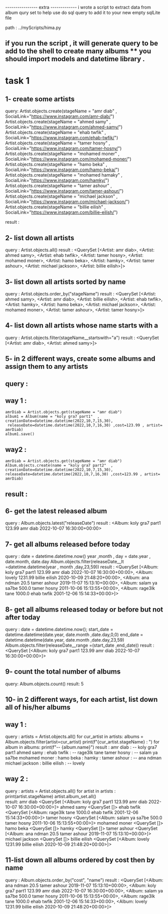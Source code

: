 ---------------- extra -------------
i wrote a script to extract data from album qury set to help use 
do sql query to add it to your new empty sqlLite file

path : ../myScripts/hima.py

if you run the script , it will generate query to be add to the shell to create many albums 
** you should import models and datetime library . 
----------------------------------
 
# task 1 

## 1- create some artists
query:
Artist.objects.create(stageName = "amr diab" , SocialLink="https://www.instagram.com/amr-diab/")
Artist.objects.create(stageName = "ahmed samy" , SocialLink="https://www.instagram.com/ahmed-samy/")
Artist.objects.create(stageName = "ehab twfik" , SocialLink="https://www.instagram.com/ehab-twfik/")
Artist.objects.create(stageName = "tamer hosny" , SocialLink="https://www.instagram.com/tamer-hosny/")
Artist.objects.create(stageName = "mohamed moner" , SocialLink="https://www.instagram.com/mohamed-moner/")
Artist.objects.create(stageName = "hamo beka" , SocialLink="https://www.instagram.com/hamo-beka/")
Artist.objects.create(stageName = "mohamed hamaky" , SocialLink="https://www.instagram.com/hamky/")
Artist.objects.create(stageName = "tamer ashour" , SocialLink="https://www.instagram.com/tamer-ashour/")
Artist.objects.create(stageName = "michael jackson" , SocialLink="https://www.instagram.com/michael-jackson/")
Artist.objects.create(stageName = "billie eilish" , SocialLink="https://www.instagram.com/billie-eilish/")

result : 

## 2- list down all artists
query : 
    Artist.objects.all()
result : 
    <QuerySet [<Artist: amr diab>, <Artist: ahmed samy>, <Artist: ehab twfik>, <Artist: tamer hosny>, <Artist: mohamed moner>, <Artist: hamo beka>, <Artist: hamky>, <Artist: tamer ashour>, <Artist: michael jackson>, <Artist: billie eilish>]>

## 3- list down all artists sorted by name
query :
    Artist.objects.order_by("stageName")
result : 
    <QuerySet [<Artist: ahmed samy>, <Artist: amr diab>, <Artist: billie eilish>, <Artist: ehab twfik>, <Artist: hamky>, <Artist: hamo beka>, <Artist: michael jackson>, <Artist: mohamed moner>, <Artist: tamer ashour>, <Artist: tamer hosny>]>

## 4- list down all artists whose name starts with a
query :
    Artist.objects.filter(stageName__startswith="a")
result : 
    <QuerySet [<Artist: amr diab>, <Artist: ahmed samy>]>

## 5- in 2 different ways, create some albums and assign them to any artists
## query :
## way 1 :
    amrDiab = Artist.objects.get(stageName = "amr diab")
    album1 = Album(name = "koly gra7 part1"  , creationDate=datetime.datetime(2022,10,7,15,30),
 	 releaseDate=datetime.datetime(2022,10,7,16,30) ,cost=123.99 , artist= amrDiab)
	album1.save()
## way2 :
	amrDiab = Artist.objects.get(stageName = "amr diab")
    Album.objects.create(name = "koly gra7 part2"  , creationDate=datetime.datetime(2022,10,7,15,30),
 	releaseDate=datetime.datetime(2022,10,7,16,30) ,cost=123.99 , artist= amrDiab)
## result : 

## 6- get the latest released album
query :
    Album.objects.latest("releaseDate")
result : 
    <Album: koly gra7 part1 123.99  amr diab   2022-10-07 16:30:00+00:00>

## 7- get all albums released before today
query : 
    date = datetime.datetime.now() 
    year ,month , day = date.year , date.month, date.day 
    Album.objects.filter(releaseDate__lt =datetime.datetime(year , month ,day,23,59))
result :
    <QuerySet [<Album: koly gra7 part1 123.99  amr diab   2022-10-07 16:30:00+00:00>, <Album: lovely 1231.99  billie eilish   2020-10-09 21:48:20+00:00>, <Album: ana ndman 20.5  tamer ashour   2019-11-07 15:13:10+00:00>, <Album: salam ya sa7be 500.0  tamer hosny   2011-10-06 15:13:55+00:00>, <Album: rage3lk tane 1000.0  ehab twfik   2001-12-06 15:14:33+00:00>]>

## 8- get all albums released today or before but not after today
query :
    date = datetime.datetime.now(); 
    start_date = datetime.datetime(date.year, date.month ,date.day,0,0)
    end_date = datetime.datetime(date.year, date.month ,date.day,23,59)
    Album.objects.filter(releaseDate__range =(start_date ,end_date))
result :
    <QuerySet [<Album: koly gra7 part1 123.99  amr diab   2022-10-07 16:30:00+00:00>]>

## 9- count the total number of albums 
query:
    Album.objects.count()
result:
    5

## 10- in 2 different ways, for each artist, list down all of his/her albums 
 
## way 1 : 
query : 
    artists = Artist.objects.all() 
    for cur_artist in artists:
        albums = Album.objects.filter(artist=cur_artist)
        print(f"{cur_artist.stageName} : ")
        for album in albums:
            print(f"-- {album.name}")
result : 
    amr diab : 
    -- koly gra7 part1
    ahmed samy :
    ehab twfik :
    -- rage3lk tane
    tamer hosny :
    -- salam ya sa7be
    mohamed moner :
    hamo beka :
    hamky :
    tamer ashour :
    -- ana ndman
    michael jackson :
    billie eilish :
    -- lovely

## way 2 :
query : 
    artists = Artist.objects.all()
    for artist in artists : 
        print(artist.stageName)
        artist.album_set.all()   
result:
    amr diab
    <QuerySet [<Album: koly gra7 part1 123.99  amr diab   2022-10-07 16:30:00+00:00>]>
    ahmed samy
    <QuerySet []>
    ehab twfik
    <QuerySet [<Album: rage3lk tane 1000.0  ehab twfik   2001-12-06 15:14:33+00:00>]>
    tamer hosny
    <QuerySet [<Album: salam ya sa7be 500.0  tamer hosny   2011-10-06 15:13:55+00:00>]>
    mohamed moner
    <QuerySet []>
    hamo beka
    <QuerySet []>
    hamky
    <QuerySet []>
    tamer ashour
    <QuerySet [<Album: ana ndman 20.5  tamer ashour   2019-11-07 15:13:10+00:00>]>
    michael jackson
    <QuerySet []>
    billie eilish
    <QuerySet [<Album: lovely 1231.99  billie eilish   2020-10-09 21:48:20+00:00>]>


## 11-list down all albums ordered by cost then by name
query : 
    Album.objects.order_by("cost", "name")
result : 
    <QuerySet [<Album: ana ndman 20.5  tamer ashour   2019-11-07 15:13:10+00:00>, <Album: koly gra7 part1 123.99  amr diab   2022-10-07 16:30:00+00:00>, <Album: salam ya sa7be 500.0  tamer hosny   2011-10-06 15:13:55+00:00>, <Album: rage3lk tane 1000.0  ehab twfik   2001-12-06 15:14:33+00:00>, <Album: lovely 1231.99  billie eilish   2020-10-09 21:48:20+00:00>]>
